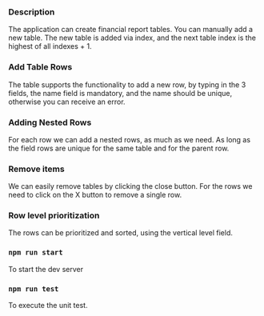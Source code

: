### Description

The application can create financial report tables.
You can manually add a new table. The new table is added via index, and the next table index is the highest of all indexes + 1.

### Add Table Rows

The table supports the functionality to add a new row, by typing in the 3 fields, the name field is mandatory, and the name should be unique, otherwise you can receive an error.

### Adding Nested Rows

For each row we can add a nested rows, as much as we need. As long as the field rows are unique for the same table and for the parent row.

### Remove items

We can easily remove tables by clicking the close button. For the rows we need to click on the X button to remove a single row.

### Row level prioritization

The rows can be prioritized and sorted, using the vertical level field.

### `npm run start`

To start the dev server

### `npm run test`

To execute the unit test.
